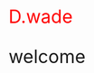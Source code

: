 <style>
  .redtext{
  color:red;
  }
  
  p{
  font-size:32px;
  }
  

</style>

<h class="redtext">D.wade</h>  
<p>welcome</p>
